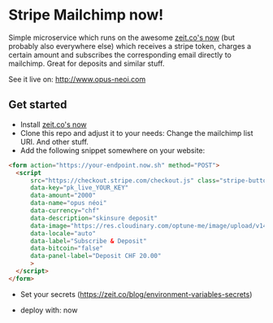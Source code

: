Stripe Mailchimp now!
=====================

Simple microservice which runs on the awesome [zeit.co's now](https://zeit.co/now) (but probably also
everywhere else) which receives a stripe token, charges a certain amount and subscribes the corresponding
email directly to mailchimp. Great for deposits and similar stuff.

See it live on: http://www.opus-neoi.com

## Get started

- Install [zeit.co's now](https://zeit.co/now)
- Clone this repo and adjust it to your needs: Change the mailchimp list URI. And other stuff.
- Add the following snippet somewhere on your website:

```html
<form action="https://your-endpoint.now.sh" method="POST">
  <script
      src="https://checkout.stripe.com/checkout.js" class="stripe-button"
      data-key="pk_live_YOUR_KEY"
      data-amount="2000"
      data-name="opus néoi"
      data-currency="chf"
      data-description="skinsure deposit"
      data-image="https://res.cloudinary.com/optune-me/image/upload/v1488551372/custom/opus-neoi.com/Logo2.png"
      data-locale="auto"
      data-label="Subscribe & Deposit"
      data-bitcoin="false"
      data-panel-label="Deposit CHF 20.00"
      >
  </script>
</form>
```

- Set your secrets (https://zeit.co/blog/environment-variables-secrets) 

- deploy with:
  now

